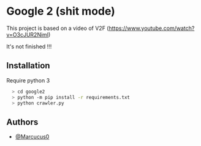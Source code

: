 # Google 2 (shit mode)

This project is based on a video of V2F (https://www.youtube.com/watch?v=O3cJUR2NimI)

It's not finished !!!



## Installation

Require python 3

```bash
  > cd google2
  > python -m pip install -r requirements.txt
  > python crawler.py
```
## Authors

- [@Marcucus0](https://github.com/Marcucus0/)


